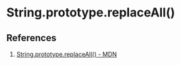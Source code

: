 # String.prototype.replaceAll()

## References

1. [String.prototype.replaceAll() - MDN](https://developer.mozilla.org/en-US/docs/Web/JavaScript/Reference/Global_Objects/String/replaceAll)